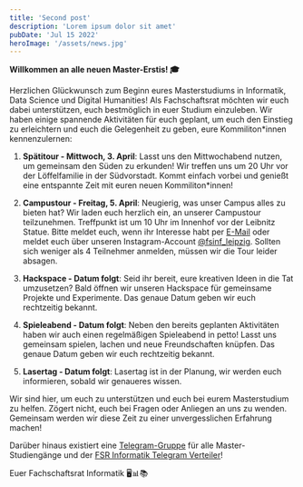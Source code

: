 ```yaml
---
title: 'Second post'
description: 'Lorem ipsum dolor sit amet'
pubDate: 'Jul 15 2022'
heroImage: '/assets/news.jpg'
---
```


**Willkommen an alle neuen Master-Erstis! 🎓**

Herzlichen Glückwunsch zum Beginn eures Masterstudiums in Informatik, Data Science und Digital Humanities! Als Fachschaftsrat möchten wir euch dabei unterstützen, euch bestmöglich in euer Studium einzuleben. Wir haben einige spannende Aktivitäten für euch geplant, um euch den Einstieg zu erleichtern und euch die Gelegenheit zu geben, eure Kommiliton*innen kennenzulernen:

1. **Spätitour - Mittwoch, 3. April**: Lasst uns den Mittwochabend nutzen, um gemeinsam den Süden zu erkunden! Wir treffen uns um 20 Uhr vor der Löffelfamilie in der Südvorstadt. Kommt einfach vorbei und genießt eine entspannte Zeit mit euren neuen Kommiliton*innen!

2. **Campustour - Freitag, 5. April**: Neugierig, was unser Campus alles zu bieten hat? Wir laden euch herzlich ein, an unserer Campustour teilzunehmen. Treffpunkt ist um 10 Uhr im Innenhof vor der Leibnitz Statue. Bitte meldet euch, wenn ihr Interesse habt per <a href="mailto:fsinf@fsinf.informatik.uni-leipzig.de">E-Mail</a> oder meldet euch über unseren Instagram-Account <a href="https://www.instagram.com/fsinf_leipzig/">@fsinf_leipzig</a>. Sollten sich weniger als 4 Teilnehmer anmelden, müssen wir die Tour leider absagen.

3. **Hackspace - Datum folgt**: Seid ihr bereit, eure kreativen Ideen in die Tat umzusetzen? Bald öffnen wir unseren Hackspace für gemeinsame Projekte und Experimente. Das genaue Datum geben wir euch rechtzeitig bekannt.

4. **Spieleabend - Datum folgt**: Neben den bereits geplanten Aktivitäten haben wir auch einen regelmäßigen Spieleabend in petto! Lasst uns gemeinsam spielen, lachen und neue Freundschaften knüpfen. Das genaue Datum geben wir euch rechtzeitig bekannt.

5. **Lasertag - Datum folgt**: Lasertag ist in der Planung, wir werden euch informieren, sobald wir genaueres wissen.

Wir sind hier, um euch zu unterstützen und euch bei eurem Masterstudium zu helfen. Zögert nicht, euch bei Fragen oder Anliegen an uns zu wenden. Gemeinsam werden wir diese Zeit zu einer unvergesslichen Erfahrung machen!

Darüber hinaus existiert eine <a href="https://t.me/joinchat/H3HeZcsagXQ0OGQ6">Telegram-Gruppe</a> für alle Master-Studiengänge und der <a href="https://t.me/fsinfLeipzig">FSR Informatik Telegram Verteiler</a>!

Euer Fachschaftsrat Informatik 🖥️📊📚

